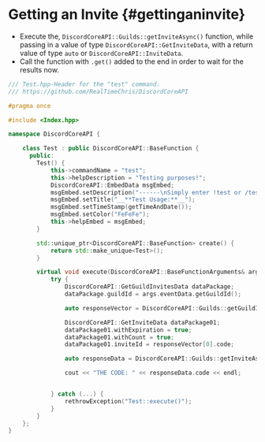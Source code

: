 Getting an Invite {#gettinganinvite}
============
- Execute the, `DiscordCoreAPI::Guilds::getInviteAsync()` function, while passing in a value of type `DiscordCoreAPI::GetInviteData`, with a return value of type `auto` or `DiscordCoreAPI::InviteData`.
- Call the function with `.get()` added to the end in order to wait for the results now.

```cpp
/// Test.hpp-Header for the "test" command.
/// https://github.com/RealTimeChris/DiscordCoreAPI

#pragma once

#include <Index.hpp>

namespace DiscordCoreAPI {

	class Test : public DiscordCoreAPI::BaseFunction {
	  public:
		Test() {
			this->commandName = "test";
			this->helpDescription = "Testing purposes!";
			DiscordCoreAPI::EmbedData msgEmbed;
			msgEmbed.setDescription("------\nSimply enter !test or /test!\n------");
			msgEmbed.setTitle("__**Test Usage:**__");
			msgEmbed.setTimeStamp(getTimeAndDate());
			msgEmbed.setColor("FeFeFe");
			this->helpEmbed = msgEmbed;
		}

		std::unique_ptr<DiscordCoreAPI::BaseFunction> create() {
			return std::make_unique<Test>();
		}

		virtual void execute(DiscordCoreAPI::BaseFunctionArguments& args) {
			try {
				DiscordCoreAPI::GetGuildInvitesData dataPackage;
				dataPackage.guildId = args.eventData.getGuildId();

				auto responseVector = DiscordCoreAPI::Guilds::getGuildInvitesAsync(dataPackage).get();

				DiscordCoreAPI::GetInviteData dataPackage01;
				dataPackage01.withExpiration = true;
				dataPackage01.withCount = true;
				dataPackage01.inviteId = responseVector[0].code;

				auto responseData = DiscordCoreAPI::Guilds::getInviteAsync(dataPackage01).get();

				cout << "THE CODE: " << responseData.code << endl;


			} catch (...) {
				rethrowException("Test::execute()");
			}
		}
	};
}
```
